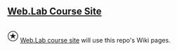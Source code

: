 ## [Web.Lab Course Site](https://github.com/vcd/468/wiki/)

<span style="font-size: 3em">&#9055;</span> [Web.Lab course site](https://github.com/vcd/468/wiki/) will use this repo's Wiki pages. 

